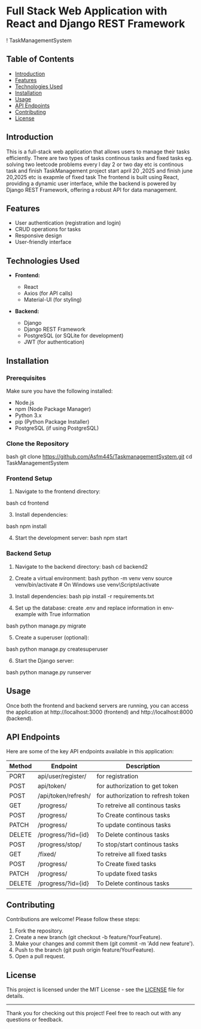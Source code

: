 # Full Stack Web Application with React and Django REST Framework

! TaskManagementSystem

## Table of Contents

- [Introduction](#introduction)
- [Features](#features)
- [Technologies Used](#technologies-used)
- [Installation](#installation)
- [Usage](#usage)
- [API Endpoints](#api-endpoints)
- [Contributing](#contributing)
- [License](#license)

## Introduction

This is a full-stack web application that allows users to manage their tasks efficiently. 
There are two types of tasks continous tasks and fixed tasks eg. solving two leetcode problems every l day 2 or two day etc is continous task and finish TaskManagement project start april 20 ,2025 and finish june 20,2025 etc is exapmle of fixed task
The frontend is built using React, providing a dynamic user interface, while the backend is powered by Django REST Framework, offering a robust API for data management.

## Features

- User authentication (registration and login)
- CRUD operations for tasks
- Responsive design
- User-friendly interface

## Technologies Used

- **Frontend:**
  - React
  - Axios (for API calls)
  - Material-UI (for styling)

- **Backend:**
  - Django
  - Django REST Framework
  - PostgreSQL (or SQLite for development)
  - JWT (for authentication)

## Installation

### Prerequisites

Make sure you have the following installed:

- Node.js
- npm (Node Package Manager)
- Python 3.x
- pip (Python Package Installer)
- PostgreSQL (if using PostgreSQL)

### Clone the Repository
bash
git clone https://github.com/Asfm445/TaskmanagementSystem.git
cd TaskManagementSystem

### Frontend Setup

1. Navigate to the frontend directory:

bash cd frontend
   

3. Install dependencies:

bash npm install

4. Start the development server:
bash npm start
### Backend Setup

1. Navigate to the backend directory:
  bash cd backend2
2. Create a virtual environment:
bash
   python -m venv venv
   source venv/bin/activate  # On Windows use venv\Scripts\activate
3. Install dependencies:
bash
   pip install -r requirements.txt
   

4. Set up the database:
   create .env and replace information in env-example with True information

   
bash
   python manage.py migrate
   

5. Create a superuser (optional):

   
bash
   python manage.py createsuperuser
   

6. Start the Django server:

   
bash
   python manage.py runserver
   

## Usage

Once both the frontend and backend servers are running, you can access the application at http://localhost:3000 (frontend) and http://localhost:8000 (backend).

## API Endpoints

Here are some of the key API endpoints available in this application:

| Method | Endpoint                  | Description                       |
|--------|---------------------------|-----------------------------------|
| PORT    | api/user/register/    | for registration          |
| POST   | api/token/            | for authorization  to get token          |
| POST    | /api/token/refresh/   | for authorization to refresh token         |
| GET    | /progress/             | To retreive all continous tasks          |
| POST | /progress/               | To Create continous tasks           |
| PATCH | /progress/              | To update  continous tasks         | note: data should contain id others optional
| DELETE | /progress/?id={id}     | To Delete continous tasks         |
| POST | /progress/stop/          | To stop/start continous tasks        | note: data contain only id and stop stop=True to stop and False to start
| GET    | /fixed/             | To retreive all fixed tasks          |
| POST | /progress/               | To Create fixed tasks           |
| PATCH | /progress/              | To update  fixed tasks         | note: data should contain id others optional
| DELETE | /progress/?id={id}     | To Delete continous tasks         |

## Contributing

Contributions are welcome! Please follow these steps:

1. Fork the repository.
2. Create a new branch (git checkout -b feature/YourFeature).
3. Make your changes and commit them (git commit -m 'Add new feature').
4. Push to the branch (git push origin feature/YourFeature).
5. Open a pull request.

## License

This project is licensed under the MIT License - see the [LICENSE](LICENSE) file for details.

---

Thank you for checking out this project! Feel free to reach out with any questions or feedback.
